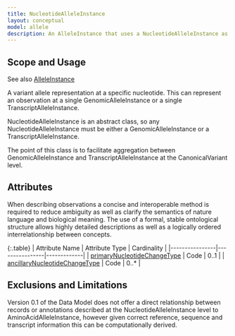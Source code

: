 ```yaml
---
title: NucleotideAlleleInstance
layout: conceptual
model: allele
description: An AlleleInstance that uses a NucleotideAlleleInstance as its ReferenceSequence.
---
```



Scope and Usage
---------------

See also [AlleleInstance](allele_instance.html)

A variant allele representation at a specific nucleotide.  This can represent an observation at a single GenomicAlleleInstance or a single TranscriptAlleleInstance.

NucleotideAlleleInstance is an abstract class, so any NucleotideAlleleInstance must be either a GenomicAlleleInstance or a TranscriptAlleleInstance.

The point of this class is to facilitate aggregation between GenomicAlleleInstance and TranscriptAlleleInstance at the CanonicalVariant level.

Attributes
--------------------

When describing observations a concise and interoperable method is required to reduce ambiguity as well as clarify the semantics of nature language and biological meaning. The use of a formal, stable ontological structure allows highly detailed descriptions as well as a logically ordered interrelationship between concepts.

{:.table}
| Attribute Name | Attribute Type | Cardinality |
|----------------|----------------|-------------|
| [primaryNucleotideChangeType](/allele/value_set_list/primary_nucleotide_change_type.html) | Code | 0..1 |
| [ancillaryNucleotideChangeType](/allele/value_set_list/ancillary_nucleotide_change_type.html) | Code | 0..* |

Exclusions and Limitations
--------------------------

Version 0.1 of the Data Model does not offer a direct relationship between records or annotations described at the NucleotideAlleleInstance level to AminoAcidAlleleInstance, however given correct reference, sequence and transcript information this can be computationally derived.


